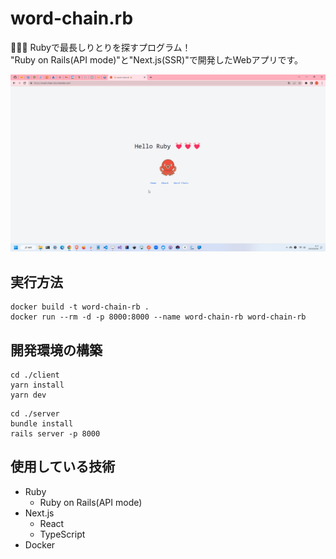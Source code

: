 # word-chain.rb

🥭🥭🥭 Rubyで最長しりとりを探すプログラム！  
"Ruby on Rails(API mode)"と"Next.js(SSR)"で開発したWebアプリです。  

![成果物](./docs/img/fruit.gif)  

## 実行方法

```shell
docker build -t word-chain-rb .
docker run --rm -d -p 8000:8000 --name word-chain-rb word-chain-rb
```

## 開発環境の構築

```shell
cd ./client
yarn install
yarn dev
```

```shell
cd ./server
bundle install
rails server -p 8000
```

## 使用している技術

- Ruby
  - Ruby on Rails(API mode)
- Next.js
  - React
  - TypeScript
- Docker
